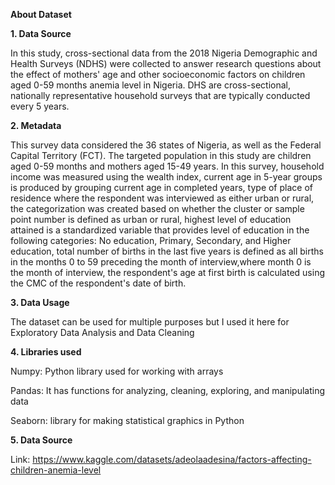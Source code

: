 **About Dataset**

**1. Data Source**

In this study, cross-sectional data from the 2018 Nigeria Demographic and Health Surveys (NDHS) were collected to answer research questions about the effect of mothers' age and other socioeconomic factors on children aged 0-59 months anemia level in Nigeria. DHS are cross-sectional, nationally representative household surveys that are typically conducted every 5 years.

**2. Metadata**

This survey data considered the 36 states of Nigeria, as well as the Federal Capital Territory (FCT). The targeted population in this study are children aged 0-59 months and mothers aged 15-49 years.
In this survey, household income was measured using the wealth index, current age in 5-year groups is produced by grouping current age in completed years, type of place of residence where the respondent was interviewed as either urban or rural, the categorization was created based on whether the cluster or sample point number is defined as urban or rural, highest level of education attained is a standardized variable that provides level of education in the following categories: No education, Primary, Secondary, and Higher education, total number of births in the last five years is defined as all births in the months 0 to 59 preceding the month of interview,where month 0 is the month of interview, the respondent's age at first birth is calculated using the CMC of the respondent's date of birth.

**3. Data Usage**

The dataset can be used for multiple purposes but I used it here for Exploratory Data Analysis and Data Cleaning


**4. Libraries used**

Numpy: Python library used for working with arrays

Pandas: It has functions for analyzing, cleaning, exploring, and manipulating data

Seaborn: library for making statistical graphics in Python

**5. Data Source**

Link: https://www.kaggle.com/datasets/adeolaadesina/factors-affecting-children-anemia-level
